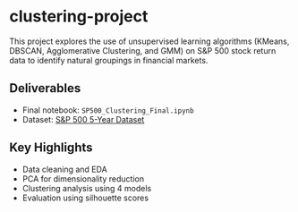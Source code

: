 # clustering-project

This project explores the use of unsupervised learning algorithms (KMeans, DBSCAN, Agglomerative Clustering, and GMM) on S&P 500 stock return data to identify natural groupings in financial markets.

## Deliverables
- Final notebook: `SP500_Clustering_Final.ipynb`
- Dataset: [S&P 500 5-Year Dataset](https://www.kaggle.com/datasets/camnugent/sandp500)

## Key Highlights
- Data cleaning and EDA
- PCA for dimensionality reduction
- Clustering analysis using 4 models
- Evaluation using silhouette scores
